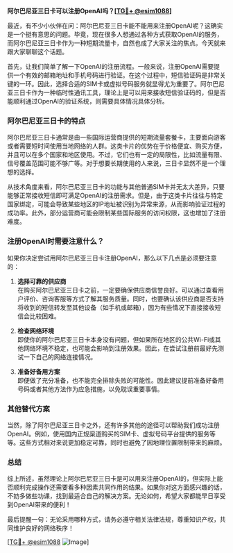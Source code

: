 **阿尔巴尼亚三日卡可以注册OpenAI吗？[[TG💪+ @esim1088](https://t.me/s/esim1088)]**

最近，有不少小伙伴在问：阿尔巴尼亚三日卡能不能用来注册OpenAI呢？这确实是一个挺有意思的问题。毕竟，现在很多人想通过各种方式获取OpenAI的服务，而阿尔巴尼亚三日卡作为一种短期流量卡，自然也成了大家关注的焦点。今天就来跟大家聊聊这个话题。

首先，让我们简单了解一下OpenAI的注册流程。一般来说，注册OpenAI需要提供一个有效的邮箱地址和手机号码进行验证。在这个过程中，短信验证码是非常关键的一环。因此，选择合适的SIM卡或虚拟号码服务就显得尤为重要了。阿尔巴尼亚三日卡作为一种临时性通讯工具，理论上是可以用来接收短信验证码的，但是否能顺利通过OpenAI的验证系统，则需要具体情况具体分析。

### 阿尔巴尼亚三日卡的特点

阿尔巴尼亚三日卡通常是由一些国际运营商提供的短期流量套餐卡，主要面向游客或者需要短时间使用当地网络的人群。这类卡片的优势在于价格便宜、购买方便，并且可以在多个国家和地区使用。不过，它们也有一定的局限性，比如流量有限、信号覆盖范围可能不够广等。对于想要长期使用的人来说，三日卡显然不是一个理想的选择。

从技术角度来看，阿尔巴尼亚三日卡的功能与其他普通SIM卡并无太大差异，只要能够正常接收短信即可满足OpenAI的注册需求。但是，由于这类卡片往往与特定国家绑定，可能会导致某些地区的IP地址被识别为异常来源，从而影响验证过程的成功率。此外，部分运营商可能会限制某些国际服务的访问权限，这也增加了注册难度。

### 注册OpenAI时需要注意什么？

如果你决定尝试用阿尔巴尼亚三日卡注册OpenAI，那么以下几点是必须要注意的：

1. **选择可靠的供应商**  
   在购买阿尔巴尼亚三日卡之前，一定要确保供应商信誉良好。可以通过查看用户评价、咨询客服等方式了解其服务质量。同时，也要确认该供应商是否支持将收到的短信转发至其他设备（如手机或邮箱），因为有些情况下直接接收短信会比较困难。

2. **检查网络环境**  
   即使你的阿尔巴尼亚三日卡本身没有问题，但如果所在地区的公共Wi-Fi或其他网络环境不稳定，也可能会影响到注册效果。因此，在尝试注册前最好先测试一下自己的网络连接情况。

3. **准备好备用方案**  
   即便做了充分准备，也不能完全排除失败的可能性。因此建议提前准备好备用号码或者其他方法作为应急措施，以免耽误重要事情。

### 其他替代方案

当然，除了阿尔巴尼亚三日卡之外，还有许多其他的途径可以帮助我们成功注册OpenAI。例如，使用国内正规渠道购买的SIM卡、虚拟号码平台提供的服务等等。这些方式相对来说更加稳定可靠，同时也避免了因地理位置限制带来的麻烦。

### 总结

综上所述，虽然理论上阿尔巴尼亚三日卡是可以用来注册OpenAI的，但实际上能否顺利完成操作还需要看多种因素共同作用的结果。如果你对这方面感兴趣的话，不妨多做些功课，找到最适合自己的解决方案。无论如何，希望大家都能早日享受到OpenAI带来的便利！

最后提醒一句：无论采用哪种方式，请务必遵守相关法律法规，尊重知识产权，共同维护良好的网络秩序！ 

[[TG💪+ @esim1088](https://t.me/s/esim1088) ![Image](https://i.postimg.cc/4NQfJmqS/Snipaste-2025-05-13-00-14-12.png)]